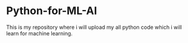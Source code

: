 # Python-for-ML-AI
This is my repository where i will upload my all python code which i will learn for machine learning. 
